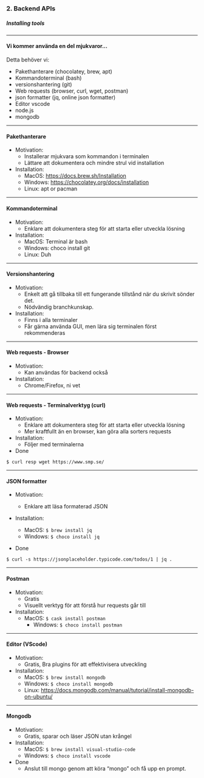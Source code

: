### 2. Backend APIs
##### Installing tools

---

#### Vi kommer använda en del mjukvaror...

Detta behöver vi:
* Pakethanterare (chocolatey, brew, apt)
* Kommandoterminal (bash)
* versionshantering (git)
* Web requests (browser, curl, wget, postman)
* json formatter (jq, online json formatter)
* Editor vscode
* node.js
* mongodb

---


#### Pakethanterare

* Motivation:
  * Installerar mjukvara som kommandon i terminalen
  * Lättare att dokumentera och mindre strul vid installation
* Installation:
  * MacOS: <a href="https://docs.brew.sh/Installation" target="blank">https://docs.brew.sh/Installation</a>
  * Windows: <a href="https://chocolatey.org/docs/installation" target="_blank">https://chocolatey.org/docs/installation</a>
  * Linux: apt or pacman

---

#### Kommandoterminal
* Motivation:
  * Enklare att dokumentera steg för att starta eller utveckla lösning
* Installation:
  * MacOS: Terminal är bash
  * Windows: choco install git
  * Linux: Duh

---

#### Versionshantering
* Motivation:
  * Enkelt att gå tillbaka till ett fungerande tillstånd när du skrivit sönder det.
  * Nödvändig branchkunskap.
* Installation:
  * Finns i alla terminaler
  * Får gärna använda GUI, men lära sig terminalen först rekommenderas

---

#### Web requests - Browser
* Motivation:
  * Kan användas för backend också
* Installation:
  * Chrome/Firefox, ni vet

---

#### Web requests - Terminalverktyg (curl)
* Motivation:
  * Enklare att dokumentera steg för att starta eller utveckla lösning
  * Mer kraftfullt än en browser, kan göra alla sorters requests
* Installation:
  * Följer med terminalerna
* Done
```
$ curl resp wget https://www.smp.se/
```			 

---

#### JSON formatter
* Motivation:
  * Enklare att läsa formaterad JSON
* Installation:
	* MacOS: ```$ brew install jq```
	* Windows: ```$ choco install jq```

* Done
```
$ curl -s https://jsonplaceholder.typicode.com/todos/1 | jq .
```			 

---

#### Postman
* Motivation:
  * Gratis 
  * Visuellt verktyg för att förstå hur requests går till
* Installation:
  * MacOS: ```$ cask install postman```		 
	* Windows: ```$ choco install postman```

---

#### Editor (VScode)
* Motivation:
  * Gratis, Bra plugins för att effektivisera utveckling
* Installation:
	* MacOS: ```$ brew install mongodb```
	* Windows: ```$ choco install mongodb```
	* Linux: <a href="https://docs.mongodb.com/manual/tutorial/install-mongodb-on-ubuntu/" target="_blank">https://docs.mongodb.com/manual/tutorial/install-mongodb-on-ubuntu/</a>

---	

#### Mongodb
* Motivation:
  * Gratis, sparar och läser JSON utan krångel
* Installation:
	* MacOS: ```$ brew install visual-studio-code```
	* Windows: ```$ choco install vscode```
* Done
  * Anslut till mongo genom att köra “mongo” och få upp en prompt.
